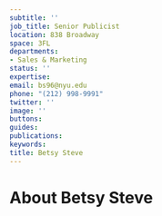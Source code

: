 ```yaml
---
subtitle: ''
job_title: Senior Publicist
location: 838 Broadway
space: 3FL
departments:
- Sales & Marketing
status: ''
expertise: 
email: bs96@nyu.edu
phone: "(212) 998-9991"
twitter: ''
image: ''
buttons: 
guides: 
publications: 
keywords: 
title: Betsy Steve
---
```


# About Betsy Steve